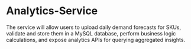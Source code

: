 # Analytics-Service
The service will allow users to upload daily demand forecasts for SKUs, validate and store them in a MySQL database, perform business logic calculations, and expose analytics APIs for querying aggregated insights.
